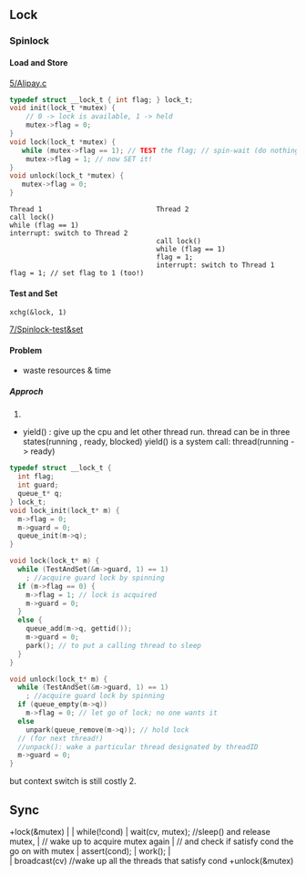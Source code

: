 ## Lock
### Spinlock
#### Load and Store
[5/Alipay.c](5/alipay.c)

```c
typedef struct __lock_t { int flag; } lock_t;
void init(lock_t *mutex) {
    // 0 -> lock is available, 1 -> held
    mutex->flag = 0;
}
void lock(lock_t *mutex) {
   while (mutex->flag == 1); // TEST the flag; // spin-wait (do nothing)
    mutex->flag = 1; // now SET it!
}
void unlock(lock_t *mutex) {
   mutex->flag = 0;
}
```
```
Thread 1                            Thread 2
call lock()
while (flag == 1)
interrupt: switch to Thread 2
                                    call lock()
                                    while (flag == 1)
                                    flag = 1;
                                    interrupt: switch to Thread 1
flag = 1; // set flag to 1 (too!)
```

#### Test and Set
```
xchg(&lock, 1)
```
[7/Spinlock-test&set](7/Spinlock-test%26set.c)

#### Problem
- waste resources & time
##### Approch
1.
- yield() : give up the cpu and let other thread run.
 thread can be in three states(running , ready, blocked)
 yield() is a system call: thread(running -> ready)

```c
typedef struct __lock_t {
  int flag;
  int guard;
  queue_t* q;
} lock_t;
void lock_init(lock_t* m) {
  m->flag = 0;
  m->guard = 0;
  queue_init(m->q);
}

void lock(lock_t* m) {
  while (TestAndSet(&m->guard, 1) == 1)
    ; //acquire guard lock by spinning
  if (m->flag == 0) {
    m->flag = 1; // lock is acquired
    m->guard = 0;
  }
  else {
    queue_add(m->q, gettid());
    m->guard = 0;
    park(); // to put a calling thread to sleep
  }
}

void unlock(lock_t* m) {
  while (TestAndSet(&m->guard, 1) == 1)
    ; //acquire guard lock by spinning
  if (queue_empty(m->q))
    m->flag = 0; // let go of lock; no one wants it
  else
    unpark(queue_remove(m->q)); // hold lock
  // (for next thread!)
  //unpack(): wake a particular thread designated by threadID
  m->guard = 0;
}
```
but context switch is still costly
2.

## Sync
+lock(&mutex)
|
|   while(!cond)
|       wait(cv, mutex); //sleep() and release mutex, 
|                       //  wake up to acquire mutex again
|       // and check if satisfy cond the go on with mutex
|   assert(cond);
|   work();
|   
|   broadcast(cv)   //wake up all the threads that satisfy cond
+unlock(&mutex)